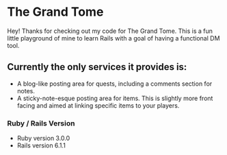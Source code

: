 # The Grand Tome

Hey! Thanks for checking out my code for The Grand Tome. This is a fun little playground of mine to learn Rails with a goal of having a functional DM tool.

## Currently the only services it provides is:
* A blog-like posting area for quests, including a comments section for notes.
* A sticky-note-esque posting area for items. This is slightly more front facing and aimed at linking specific items to your players.

### Ruby / Rails Version

* Ruby version 3.0.0
* Rails version 6.1.1

